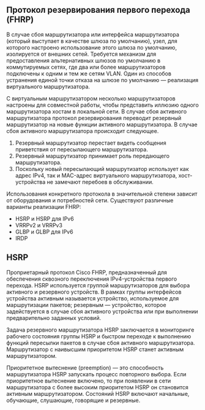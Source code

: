 <!-- 9.3.1 -->
## Протокол резервирования первого перехода (FHRP)

В случае сбоя маршрутизатора или интерфейса маршрутизатора (который выступает в качестве шлюза по умолчанию), узел, для которого настроено использование этого шлюза по умолчанию, изолируется от внешних сетей. Требуется механизм для предоставления альтернативных шлюзов по умолчанию в коммутируемых сетях, где два или более маршрутизаторов подключены к одним и тем же сетям VLAN. Один из способов устранения единой точки отказа на шлюзе по умолчанию — реализация виртуального маршрутизатора.

С виртуальным маршрутизатором несколько маршрутизаторов настроены для совместной работы, чтобы представить иллюзию одного маршрутизатора хостам в локальной сети. В случае сбоя активного маршрутизатора протокол резервирования переводит резервный маршрутизатор на новые функции активного маршрутизатора. В случае сбоя активного маршрутизатора происходит следующее.

1. Резервный маршрутизатор перестает видеть сообщения приветствия от пересылающего маршрутизатора.
2. Резервный маршрутизатор принимает роль передающего маршрутизатора.
3. Поскольку новый пересылающий маршрутизатор использует как адрес IPv4, так и MAC-адрес виртуального маршрутизатора, хост-устройства не замечают перебоев в обслуживании.

Использования конкретного протокола в значительной степени зависит от оборудования и потребностей сети. Существуют различные варианты реализации FHRP:

* HSRP и HSRP для IPv6
* VRRPv2 и VRRPv3
* GLBP и GLBP для IPv6
* IRDP

## HSRP

Проприетарный протокол Cisco FHRP, предназначенный для обеспечения сквозного переключения IPv4-устройства первого перехода. HSRP используется группой маршрутизаторов для выбора активного и резервного устройств. В рамках группы интерфейсов устройства активным называется устройство, используемое для маршрутизации пакетов; резервным — устройство, которое задействуется в случае сбоя активного устройства или при выполнении предварительно заданных условий. 

Задача резервного маршрутизатора HSRP заключается в мониторинге рабочего состояния группы HSRP и быстром переходе к выполнению функций пересылки пакетов в случае сбоя активного маршрутизатора. Маршрутизатор с наивысшим приоритетом HSRP станет активным маршрутизатором.

Приоритетное вытеснение (preemption) — это способность маршрутизатора HSRP запускать процесс повторного выбора. Если приоритетное вытеснение включено, то при появлении в сети маршрутизатора с более высоким приоритетом HSRP он становится активным маршрутизатором. Состояний HSRP включают начальные, обучающие, слушающие, говорящие и резервные.

<!-- 9.3.2 -->
<!-- quiz -->